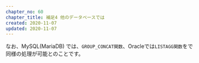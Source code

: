 ```yaml
---
chapter_no: 60
chapter_title: 補足4 他のデータベースでは
created: 2020-11-07
updated: 2020-11-07
---
```

なお、MySQL(MariaDB) では、`GROUP_CONCAT関数`、Oracleでは`LISTAGG関数`をで同様の処理が可能とのことです。
